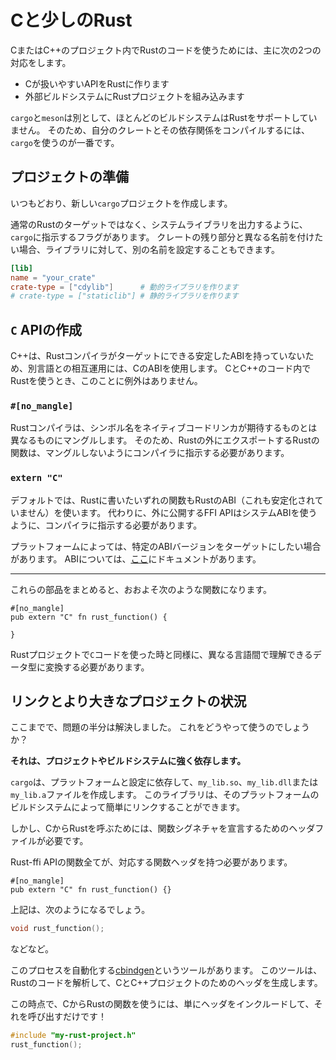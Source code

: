 <!-- # A little Rust with your C -->

# Cと少しのRust

<!-- Using Rust code inside a C or C++ project mostly consists of two parts. -->

CまたはC++のプロジェクト内でRustのコードを使うためには、主に次の2つの対応をします。

<!--
- Creating a C-friendly API in Rust
- Embedding your Rust project into an external build system
-->

- Cが扱いやすいAPIをRustに作ります
- 外部ビルドシステムにRustプロジェクトを組み込みます

<!--
Apart from `cargo` and `meson`, most build systems don't have native Rust support.
So you're most likely best off just using `cargo` for compiling your crate and
any dependencies.
-->

`cargo`と`meson`は別として、ほとんどのビルドシステムはRustをサポートしていません。
そのため、自分のクレートとその依存関係をコンパイルするには、`cargo`を使うのが一番です。

<!-- ## Setting up a project -->

## プロジェクトの準備

<!-- Create a new `cargo` project as usual. -->

いつもどおり、新しい`cargo`プロジェクトを作成します。

<!--
There are flags to tell `cargo` to emit a systems library, instead of
it's regular rust target.
This also allows you to set a different output name for your library,
if you want it to differ from the rest of your crate.
-->

通常のRustのターゲットではなく、システムライブラリを出力するように、`cargo`に指示するフラグがあります。
クレートの残り部分と異なる名前を付けたい場合、ライブラリに対して、別の名前を設定することもできます。

```toml
[lib]
name = "your_crate"
crate-type = ["cdylib"]      # 動的ライブラリを作ります
# crate-type = ["staticlib"] # 静的ライブラリを作ります
```

<!-- ## Building a `C` API -->

## `C` APIの作成

<!--
Because C++ has no stable ABI for the Rust compiler to target, we use `C` for
any interoperability between different languages. This is no exception when using Rust
inside of C and C++ code.
-->

C++は、Rustコンパイラがターゲットにできる安定したABIを持っていないため、別言語との相互運用には、CのABIを使用します。
CとC++のコード内でRustを使うとき、このことに例外はありません。

### `#[no_mangle]`

<!--
The Rust compiler mangles symbol names differently than native code linkers expect.
As such, any function that Rust exports to be used outside of Rust needs to be told
not to be mangled by the compiler.
-->

Rustコンパイラは、シンボル名をネイティブコードリンカが期待するものとは異なるものにマングルします。
そのため、Rustの外にエクスポートするRustの関数は、マングルしないようにコンパイラに指示する必要があります。

### `extern "C"`

<!--
By default, any function you write in Rust will use the
Rust ABI (which is also not stabilized).
Instead, when building outwards facing FFI APIs we need to
tell the compiler to use the system ABI.
-->

デフォルトでは、Rustに書いたいずれの関数もRustのABI（これも安定化されていません）を使います。
代わりに、外に公開するFFI APIはシステムABIを使うように、コンパイラに指示する必要があります。

<!--
Depending on your platform, you might want to target a specific ABI version, which are
documented [here](https://doc.rust-lang.org/reference/items/external-blocks.html).
-->

プラットフォームによっては、特定のABIバージョンをターゲットにしたい場合があります。
ABIについては、[ここ](https://doc.rust-lang.org/reference/items/external-blocks.html)にドキュメントがあります。

---

<!--
Putting these parts together, you get a function that looks roughly like this.
-->

これらの部品をまとめると、おおよそ次のような関数になります。

```rust,ignore
#[no_mangle]
pub extern "C" fn rust_function() {

}
```

<!--
Just as when using `C` code in your Rust project you now need to transform data
from and to a form that the rest of the application will understand.
-->

Rustプロジェクトで`C`コードを使った時と同様に、異なる言語間で理解できるデータ型に変換する必要があります。

<!-- ## Linking and greater project context. -->

## リンクとより大きなプロジェクトの状況

<!--
So then, that's one half of the problem solved.
How do you use this now?
-->

ここまでで、問題の半分は解決しました。
これをどうやって使うのでしょうか？

<!-- **This very much depends on your project and/or build system** -->

**それは、プロジェクトやビルドシステムに強く依存します。**

<!--
`cargo` will create a `my_lib.so`/`my_lib.dll` or `my_lib.a` file,
depending on your platform and settings. This library can simply be linked
by your build system.
-->

`cargo`は、プラットフォームと設定に依存して、`my_lib.so`、`my_lib.dll`または`my_lib.a`ファイルを作成します。
このライブラリは、そのプラットフォームのビルドシステムによって簡単にリンクすることができます。

<!--
However, calling a Rust function from C requires a header file to declare
the function signatures.
-->

しかし、CからRustを呼ぶためには、関数シグネチャを宣言するためのヘッダファイルが必要です。

<!-- Every function in your Rust-ffi API needs to have a corresponding header function. -->

Rust-ffi APIの関数全てが、対応する関数ヘッダを持つ必要があります。

```rust,ignore
#[no_mangle]
pub extern "C" fn rust_function() {}
```

<!-- would then become -->

上記は、次のようになるでしょう。

```C
void rust_function();
```

<!-- etc. -->

などなど。

<!--
There is a tool to automate this process,
called [cbindgen] which analyses your Rust code
and then generates headers for your C and C++ projects from it.
-->

このプロセスを自動化する[cbindgen]というツールがあります。
このツールは、Rustのコードを解析して、CとC++プロジェクトのためのヘッダを生成します。

[cbindgen]: https://github.com/eqrion/cbindgen

<!--
At this point, using the Rust functions from C
is as simple as including the header and calling them!
-->

この時点で、CからRustの関数を使うには、単にヘッダをインクルードして、それを呼び出すだけです！

```C
#include "my-rust-project.h"
rust_function();
```